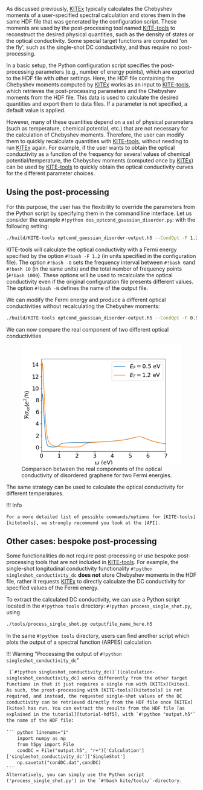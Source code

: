 As discussed previously, [KITEx][kitex] typically calculates the Chebyshev moments of a user-specified spectral calculation and stores them in the
same HDF file that was generated by the configuration script.
These moments are used by the post-processing tool named [KITE-tools][kitetools]  to reconstruct the desired physical quantities, such as the density of states or the optical conductivity.
Some special target functions are computed 'on the fly', such as the single-shot DC conductivity, and thus require no post-processing. 

In a basic setup, the Python configuration script specifies the post-processing parameters (e.g., number of energy points),
which are exported to the HDF file with other settings.
Here, the HDF file containing the Chebyshev moments computed by [KITEx][kitex] works as an input to [KITE-tools][kitetools], which retrieves the post-processing parameters and the Chebyshev moments from the HDF file. 
This data is used to calculate the desired quantities and export them to data files. If a parameter is not specified, a default value is applied.

However, many of these quantities depend on a set of physical parameters (such as temperature, chemical potential, etc.) that are not necessary
for the calculation of Chebyshev moments.
Therefore, the user can modify them to quickly recalculate quantities with [KITE-tools][kitetools], without needing to run [KITEx][kitex] again.
For example, if the user wants to obtain the optical conductivity as a function of the frequency for several values of chemical potential/temperature,
the Chebyshev moments (computed once by [KITEx][kitex]) can be used by [KITE-tools][kitetools] to quickly obtain the optical conductivity curves for the different parameter choices.

## Using the post-processing

For this purpose, the user has the flexibility to override the parameters from the Python script by specifying them
in the command line interface. Let us consider the example `#!python dos_optcond_gaussian_disorder.py`: with the following setting:


``` bash
./build/KITE-tools optcond_gaussian_disorder-output.h5 --CondOpt -F 1.2 -O 0 10 1000 -N optcond1.2.dat
```

KITE-tools will calculate the optical conductivity with a Fermi energy specified by the option `#!bash -F 1.2`
(in units specified in the configuration file). The option `#!bash -O` sets the frequency interval between `#!bash 0`and `#!bash 10`
(in the same units) and the total number of frequency points (`#!bash 1000`). These options will be used to recalculate
the optical conductivity even if the original configuration file presents different values. 
The option `#!bash -N` defines the name of the output file.

We can modify the Fermi energy and produce a different optical conductivities without recalculating the Chebyshev moments:  

``` bash
./build/KITE-tools optcond_gaussian_disorder-output.h5 --CondOpt -F 0.5 -O 0 10 1000 -N optcond0.5.dat
```
We can now compare the real component of two different optical conductivities  
<div>
     <figure>
        <img src="../../assets/images/tutorial/opt_cond_tools.png" style="width: 40em" />
        <figcaption>Comparison between the real components of the optical conductivity of disordered graphene for two Fermi energies.</figcaption>
      </figure>
</div>


The same strategy can be used to calculate the optical conductivity for different temperatures.


!!! Info

    For a more detailed list of possible commands/options for [KITE-tools][kitetools], we strongly recommend you look at the [API].

## Other cases: bespoke post-processing

Some functionalities do not require post-processing or use bespoke post-processing tools that are not included in [KITE-tools][kitetools]. 
For example, the single-shot longitudinal conductivity functionality `#!python singleshot_conductivity_dc` **does not** 
store Chebyshev moments in the HDF file, rather it requests [KITEx][kitex] to directly calculate the DC conductivity for specified values of the Fermi energy. 

To extract the calculated DC conductivity, we can use a Python script located in the `#!python tools` directory:  `#!python process_single_shot.py`, using


``` bash
./tools/process_single_shot.py outputfile_name_here.h5 
```

In the same `#!python tools` directory, users can find another script which plots the output of a spectral function (ARPES) calculation.

!!! Warning "Processing the output of `#!python singleshot_conductivity_dc`"

     [`#!python singleshot_conductivity_dc()`][calculation-singleshot_conductivity_dc] works differently from the other target functions in that it just requires a single run with [KITEx][kitex]. As such, the prost-processing with [KITE-tools][kitetools] is not required, and instead, the requested single-shot values of the DC conductivity can be retrieved directly from the HDF file once [KITEx][kitex] has run. You can extract the results from the HDF file [as explained in the tutorial][tutorial-hdf5], with `#!python "output.h5"` the name of the HDF file:
                     
    ``` python linenums="1"
        import numpy as np
        from h5py import File
        condDC = File("output.h5", "r+")['Calculation']['singleshot_conductivity_dc']['SingleShot']
        np.savetxt("condDC.dat",condDC)                
    ``` 
    Alternatively, you can simply use the Python script ('process_single_shot.py') in the `#!bash kite/tools/`-directory.


[kitex]: ../api/kitex.md
[kitetools]: ../api/kite-tools.md
[API]: ../api/kite-tools.md#advanced-usage
[calculation-conductivity_dc]: ../api/kite.md#calculation-conductivity_dc
[calculation-conductivity_optical]: ../api/kite.md#calculation-conductivity_optical
[calculation-singleshot_conductivity_dc]: ../api/kite.md#calculation-singleshot_conductivity_dc
[lattice-tutorial]: tb_model.md
[tutorial-hdf5]: editing_hdf_files.md